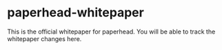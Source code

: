 # paperhead-whitepaper
This is the official whitepaper for paperhead. You will be able to track the whitepaper changes here.
